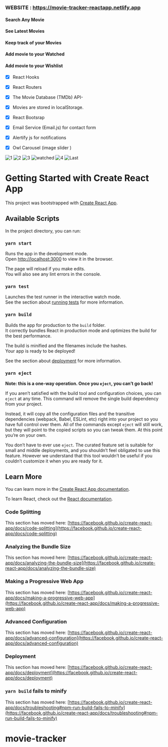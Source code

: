 ### WEBSITE : https://movie-tracker-reactapp.netlify.app

#### Search Any Movie
#### See Latest Movies 
#### Keep track of your Movies
#### Add movie to your Watched
#### Add movie to your Wishlist 

- [x]  React Hooks
- [x]  React Routers
- [x]  The Movie Database (TMDb) API- 
- [x]  Movies are stored in localStorage.
- [x]  React Bootsrap
- [x]  Email Service (Email.js) for contact form
- [x]  Alertify js for notifications
- [x]  Owl Carousel (image slider )


![1](https://user-images.githubusercontent.com/59448862/106397037-8816f580-641c-11eb-9888-7b8e1831e870.PNG)
![2](https://user-images.githubusercontent.com/59448862/106397040-8a794f80-641c-11eb-8c90-1bf72703c962.PNG)
![3](https://user-images.githubusercontent.com/59448862/106397041-8d744000-641c-11eb-82b2-3a5a34f01552.PNG)
![watched](https://user-images.githubusercontent.com/59448862/106397043-8fd69a00-641c-11eb-9020-ec832c2c2e0a.PNG)
![4](https://user-images.githubusercontent.com/59448862/106397049-9238f400-641c-11eb-9d23-3ecaf7c42048.PNG)
![Last](https://user-images.githubusercontent.com/59448862/106397059-97963e80-641c-11eb-8440-428983e3cca3.PNG)




# Getting Started with Create React App

This project was bootstrapped with [Create React App](https://github.com/facebook/create-react-app).

## Available Scripts

In the project directory, you can run:

### `yarn start`

Runs the app in the development mode.\
Open [http://localhost:3000](http://localhost:3000) to view it in the browser.

The page will reload if you make edits.\
You will also see any lint errors in the console.

### `yarn test`

Launches the test runner in the interactive watch mode.\
See the section about [running tests](https://facebook.github.io/create-react-app/docs/running-tests) for more information.

### `yarn build`

Builds the app for production to the `build` folder.\
It correctly bundles React in production mode and optimizes the build for the best performance.

The build is minified and the filenames include the hashes.\
Your app is ready to be deployed!

See the section about [deployment](https://facebook.github.io/create-react-app/docs/deployment) for more information.

### `yarn eject`

**Note: this is a one-way operation. Once you `eject`, you can’t go back!**

If you aren’t satisfied with the build tool and configuration choices, you can `eject` at any time. This command will remove the single build dependency from your project.

Instead, it will copy all the configuration files and the transitive dependencies (webpack, Babel, ESLint, etc) right into your project so you have full control over them. All of the commands except `eject` will still work, but they will point to the copied scripts so you can tweak them. At this point you’re on your own.

You don’t have to ever use `eject`. The curated feature set is suitable for small and middle deployments, and you shouldn’t feel obligated to use this feature. However we understand that this tool wouldn’t be useful if you couldn’t customize it when you are ready for it.

## Learn More

You can learn more in the [Create React App documentation](https://facebook.github.io/create-react-app/docs/getting-started).

To learn React, check out the [React documentation](https://reactjs.org/).

### Code Splitting

This section has moved here: [https://facebook.github.io/create-react-app/docs/code-splitting](https://facebook.github.io/create-react-app/docs/code-splitting)

### Analyzing the Bundle Size

This section has moved here: [https://facebook.github.io/create-react-app/docs/analyzing-the-bundle-size](https://facebook.github.io/create-react-app/docs/analyzing-the-bundle-size)

### Making a Progressive Web App

This section has moved here: [https://facebook.github.io/create-react-app/docs/making-a-progressive-web-app](https://facebook.github.io/create-react-app/docs/making-a-progressive-web-app)

### Advanced Configuration

This section has moved here: [https://facebook.github.io/create-react-app/docs/advanced-configuration](https://facebook.github.io/create-react-app/docs/advanced-configuration)

### Deployment

This section has moved here: [https://facebook.github.io/create-react-app/docs/deployment](https://facebook.github.io/create-react-app/docs/deployment)

### `yarn build` fails to minify

This section has moved here: [https://facebook.github.io/create-react-app/docs/troubleshooting#npm-run-build-fails-to-minify](https://facebook.github.io/create-react-app/docs/troubleshooting#npm-run-build-fails-to-minify)
# movie-tracker

